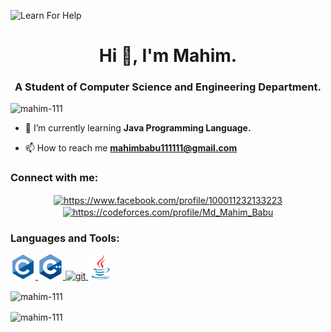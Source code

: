 ![Learn For Help ](https://scontent.fdac31-1.fna.fbcdn.net/v/t39.30808-6/361383602_1928065820911137_4725469747663744350_n.jpg?_nc_cat=101&ccb=1-7&_nc_sid=e3f864&_nc_eui2=AeGn6vnzgtfD7s5BfG70q1jt9naWIM04_K32dpYgzTj8rfdNzU200btDwrV-kGWKNvxNuXtSqz3chDQ1En7B50R0&_nc_ohc=owJbzEipSTIAX9EsnHW&_nc_ht=scontent.fdac31-1.fna&oh=00_AfDZWDlyR4lLtpYWFcDx-2ITuFgel5pHFmWC9YmUA9q7yA&oe=64BA4BA3)
<h1 align="center">Hi 👋, I'm Mahim.</h1>
<h3 align="center">A Student of Computer Science and Engineering Department.</h3>

<p align="left"> <img src="https://komarev.com/ghpvc/?username=mahim-111&label=Profile%20views&color=0e75b6&style=flat" alt="mahim-111" /> </p>

- 🌱 I’m currently learning **Java Programming Language.**

- 📫 How to reach me **mahimbabu111111@gmail.com**

<h3 align="left">Connect with me:</h3>

<p align="center">
<a href="https://fb.com/https://www.facebook.com/profile/100011232133223" target="blank"><img align="center" src="https://raw.githubusercontent.com/rahuldkjain/github-profile-readme-generator/master/src/images/icons/Social/facebook.svg" alt="https://www.facebook.com/profile/100011232133223" height="30" width="40" /></a>
<a href="https://codeforces.com/profile/https://codeforces.com/profile/Md_Mahim_Babu" target="blank"><img align="center" src="https://raw.githubusercontent.com/rahuldkjain/github-profile-readme-generator/master/src/images/icons/Social/codeforces.svg" alt="https://codeforces.com/profile/Md_Mahim_Babu" height="30" width="40" /></a>
</p>


<h3 align="left">Languages and Tools:</h3>
<p align="left"> <a href="https://www.cprogramming.com/" target="_blank" rel="noreferrer"> <img src="https://raw.githubusercontent.com/devicons/devicon/master/icons/c/c-original.svg" alt="c" width="40" height="40"/> </a> <a href="https://www.w3schools.com/cpp/" target="_blank" rel="noreferrer"> <img src="https://raw.githubusercontent.com/devicons/devicon/master/icons/cplusplus/cplusplus-original.svg" alt="cplusplus" width="40" height="40"/> </a> <a href="https://git-scm.com/" target="_blank" rel="noreferrer"> <img src="https://www.vectorlogo.zone/logos/git-scm/git-scm-icon.svg" alt="git" width="40" height="40"/> </a> <a href="https://www.java.com" target="_blank" rel="noreferrer"> <img src="https://raw.githubusercontent.com/devicons/devicon/master/icons/java/java-original.svg" alt="java" width="40" height="40"/> </a> </p>

<p><img align="center" src="https://github-readme-stats.vercel.app/api/top-langs?username=mahim-111&show_icons=true&locale=en&layout=compact" alt="mahim-111" /></p>

<p><img align="center" src="https://github-readme-streak-stats.herokuapp.com/?user=mahim-111&" alt="mahim-111" /></p>
